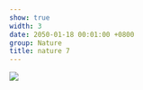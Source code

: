 ```yaml
---
show: true
width: 3
date: 2050-01-18 00:01:00 +0800
group: Nature
title: nature 7
---
```

<div>
<a href="/assets/images/photos/nature/DSC03254 copy.jpg" target="_blank">
    <img data-src="/assets/images/photos/nature/DSC03254 copy.jpg" class="lazy w-100 rounded-xl" src="{{ '/assets/images/empty_300x200.png' | relative_url }}">
</a>
</div>
